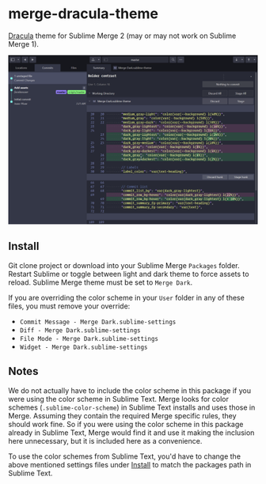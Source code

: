 # merge-dracula-theme

[Dracula](https://draculatheme.com/) theme for Sublime Merge 2 (may or may not work on Sublime Merge 1).

![Sublime Merge](./sublime_merge.png)

## Install

Git clone project or download into your Sublime Merge `Packages` folder. Restart Sublime or toggle between light and
dark theme to force assets to reload. Sublime Merge theme must be set to `Merge Dark`.

If you are overriding the color scheme in your `User` folder in any of these files, you must remove your override:

- `Commit Message - Merge Dark.sublime-settings`
- `Diff - Merge Dark.sublime-settings`
- `File Mode - Merge Dark.sublime-settings`
- `Widget - Merge Dark.sublime-settings`

## Notes

We do not actually have to include the color scheme in this package if you were using the color scheme in Sublime Text.
Merge looks for color schemes (`.sublime-color-scheme`) in Sublime Text installs and uses those in Merge. Assuming they
contain the required Merge specific rules, they should work fine. So if you were using the color scheme in this package
already in Sublime Text, Merge would find it and use it making the inclusion here unnecessary, but it is included here
as a convenience.

To use the color schemes from Sublime Text, you'd have to change the above mentioned settings files under
[Install](#install) to match the packages path in Sublime Text.
